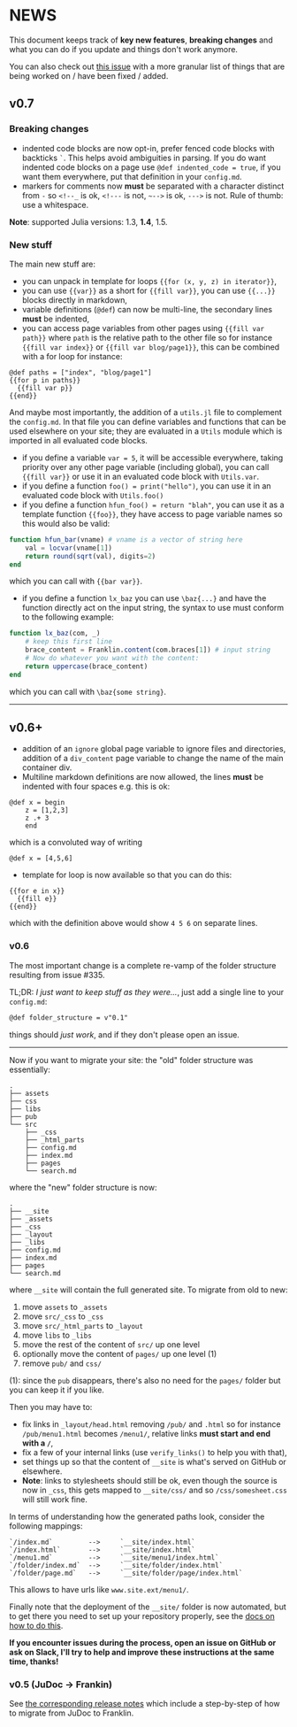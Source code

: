 # NEWS

This document keeps track of **key new features**, **breaking changes** and what you can do if you update and things don't work anymore.

You can also check out [this issue](https://github.com/tlienart/Franklin.jl/issues/323) with a more granular list of things that are being worked on / have been fixed / added.

## v0.7

### Breaking changes

* indented code blocks are now opt-in, prefer fenced code blocks with backticks `` ` ``. This helps avoid ambiguities in parsing. If you do want indented code blocks on a page use `@def indented_code = true`, if you want them everywhere, put that definition in your `config.md`.
* markers for comments now **must** be separated with a character distinct from `-` so `<!--_` is ok, `<!---` is not, `~-->` is ok, `--->` is not. Rule of thumb: use a whitespace.

**Note**: supported Julia versions: 1.3, **1.4**, 1.5.

### New stuff

The main new stuff are:

* you can unpack in template for loops `{{for (x, y, z) in iterator}}`,
* you can use `{{var}}` as a short for `{{fill var}}`, you can use `{{...}}` blocks directly in markdown,
* variable definitions (`@def`) can now be multi-line, the secondary lines **must** be indented,
* you can access page variables from other pages using `{{fill var path}}` where `path` is the relative path to the other file so for instance `{{fill var index}}` or `{{fill var blog/page1}}`, this can be combined with a for loop for instance:

```
@def paths = ["index", "blog/page1"]
{{for p in paths}}
  {{fill var p}}
{{end}}
```

And maybe most importantly, the addition of a `utils.jl` file to complement the `config.md`. In that file you can define variables and functions that can be used elsewhere on your site; they are evaluated in a `Utils` module which is imported in all evaluated code blocks.

* if you define a variable `var = 5`, it will be accessible everywhere, taking priority over any other page variable (including global), you can call `{{fill var}}` or use it in an evaluated code block with `Utils.var`.
* if you define a function `foo() = print("hello")`, you can use it in an evaluated code block with  `Utils.foo()`
* if you define a function `hfun_foo() = return "blah"`, you can use it as a template function `{{foo}}`, they have access to page variable names so this would also be valid:

```julia
function hfun_bar(vname) # vname is a vector of string here
    val = locvar(vname[1])
    return round(sqrt(val), digits=2)
end
```

which you can call with `{{bar var}}`.

* if you define a function `lx_baz` you can use `\baz{...}` and have the function directly act on the input string, the syntax to use must conform to the following example:

```julia
function lx_baz(com, _)
    # keep this first line
    brace_content = Franklin.content(com.braces[1]) # input string
    # Now do whatever you want with the content:
    return uppercase(brace_content)
end
```

which you can call with `\baz{some string}`.



---

## v0.6+

* addition of an `ignore` global page variable to ignore files and directories, addition of a `div_content` page variable to change the name of the main container div.
* Multiline markdown definitions are now allowed, the lines **must** be indented with four spaces e.g. this is ok:

```
@def x = begin
    z = [1,2,3]
    z .+ 3
    end
```

which is a convoluted way of writing

```
@def x = [4,5,6]
```

* template for loop is now available so that you can do this:

```
{{for e in x}}
  {{fill e}}
{{end}}
```

which with the definition above would show `4 5 6` on separate lines.

### v0.6

The most important change is a complete re-vamp of the folder structure resulting from issue #335.

TL;DR: _I just want to keep stuff as they were..._, just add a single line to your `config.md`:

```markdown
@def folder_structure = v"0.1"
```

things should _just work_, and if they don't please open an issue.

---

Now if you want to migrate your site: the "old" folder structure was essentially:

```
.
├── assets
├── css
├── libs
├── pub
└── src
    ├── _css
    ├── _html_parts
    ├── config.md
    ├── index.md
    ├── pages
    └── search.md
```

where the "new" folder structure is now:

```
.
├── __site
├── _assets
├── _css
├── _layout
├── _libs
├── config.md
├── index.md
├── pages
└── search.md
```

where `__site` will contain the full generated site. To migrate from old to new:

1. move `assets` to `_assets`
1. move `src/_css` to `_css`
1. move `src/_html_parts` to `_layout`
1. move `libs` to `_libs`
1. move the rest of the content of `src/` up one level
1. optionally move the content of `pages/` up one level (1)
1. remove `pub/` and `css/`

(1): since the `pub` disappears, there's also no need for the `pages/` folder but you can keep it if you like.

Then you may have to:

- fix links in `_layout/head.html` removing `/pub/` and `.html` so for instance `/pub/menu1.html` becomes `/menu1/`, relative links **must start and end with a `/`**,
- fix a few of your internal links (use `verify_links()` to help you with that),
- set things up so that the content of  `__site` is what's served on GitHub or elsewhere.
- **Note**: links to stylesheets should still be ok, even though the source is now in `_css`, this gets mapped to `__site/css/` and so `/css/somesheet.css` will still work fine.

In terms of understanding how the generated paths look, consider the following mappings:

```
`/index.md`         -->     `__site/index.html`
`/index.html`       -->     `__site/index.html`
`/menu1.md`         -->     `__site/menu1/index.html`
`/folder/index.md`  -->     `__site/folder/index.html`
`/folder/page.md`   -->     `__site/folder/page/index.html`
```

This allows to have urls like `www.site.ext/menu1/`.

Finally note that the deployment of the `__site/` folder is now automated, but to get there you need to set up your repository properly, see the [docs on how to do this](https://franklinjl.org/workflow/deploy/).

**If you encounter issues during the process, open an issue on  GitHub or ask on Slack, I'll try to help and improve these instructions at the same time, thanks!**

### v0.5 (JuDoc -> Frankin)

See [the corresponding release notes](https://github.com/tlienart/Franklin.jl/releases/tag/v0.5.0) which include a step-by-step of how to migrate from JuDoc to Franklin.
